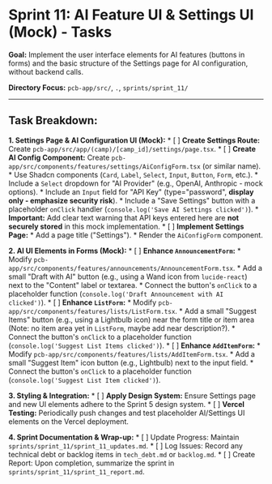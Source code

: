 # Sprint 11: AI Feature UI & Settings UI (Mock) - Tasks

**Goal:** Implement the user interface elements for AI features (buttons in forms) and the basic structure of the Settings page for AI configuration, without backend calls.

**Directory Focus:** `pcb-app/src/`, `.`, `sprints/sprint_11/`

---

## Task Breakdown:

**1. Settings Page & AI Configuration UI (Mock):**
    *   [ ] **Create Settings Route:** Create `pcb-app/src/app/(camp)/[camp_id]/settings/page.tsx`.
    *   [ ] **Create AI Config Component:** Create `pcb-app/src/components/features/settings/AiConfigForm.tsx` (or similar name).
        *   Use Shadcn components (`Card`, `Label`, `Select`, `Input`, `Button`, `Form`, etc.).
        *   Include a `Select` dropdown for "AI Provider" (e.g., OpenAI, Anthropic - mock options).
        *   Include an `Input` field for "API Key" (type="password", **display only - emphasize security risk**).
        *   Include a "Save Settings" button with a placeholder `onClick` handler (`console.log('Save AI Settings clicked')`).
        *   **Important:** Add clear text warning that API keys entered here are **not securely stored** in this mock implementation.
    *   [ ] **Implement Settings Page:**
        *   Add a page title ("Settings").
        *   Render the `AiConfigForm` component.

**2. AI UI Elements in Forms (Mock):**
    *   [ ] **Enhance `AnnouncementForm`:**
        *   Modify `pcb-app/src/components/features/announcements/AnnouncementForm.tsx`.
        *   Add a small "Draft with AI" button (e.g., using a Wand icon from `lucide-react`) next to the "Content" label or textarea.
        *   Connect the button's `onClick` to a placeholder function (`console.log('Draft Announcement with AI clicked')`).
    *   [ ] **Enhance `ListForm`:**
        *   Modify `pcb-app/src/components/features/lists/ListForm.tsx`.
        *   Add a small "Suggest Items" button (e.g., using a Lightbulb icon) near the form title or item area (Note: no item area yet in `ListForm`, maybe add near description?).
        *   Connect the button's `onClick` to a placeholder function (`console.log('Suggest List Items clicked')`).
    *   [ ] **Enhance `AddItemForm`:**
        *   Modify `pcb-app/src/components/features/lists/AddItemForm.tsx`.
        *   Add a small "Suggest Item" icon button (e.g., Lightbulb) next to the input field.
        *   Connect the button's `onClick` to a placeholder function (`console.log('Suggest List Item clicked')`).

**3. Styling & Integration:**
    *   [ ] **Apply Design System:** Ensure Settings page and new UI elements adhere to the Sprint 5 design system.
    *   [ ] **Vercel Testing:** Periodically push changes and test placeholder AI/Settings UI elements on the Vercel deployment.

**4. Sprint Documentation & Wrap-up:**
    *   [ ] Update Progress: Maintain `sprints/sprint_11/sprint_11_updates.md`.
    *   [ ] Log Issues: Record any technical debt or backlog items in `tech_debt.md` or `backlog.md`.
    *   [ ] Create Report: Upon completion, summarize the sprint in `sprints/sprint_11/sprint_11_report.md`.
